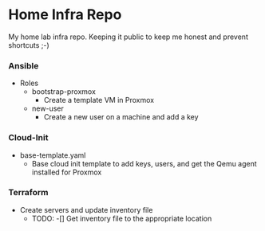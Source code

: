# Home Infra Repo
My home lab infra repo. Keeping it public to keep me honest and prevent shortcuts ;-)

### Ansible
- Roles
    - bootstrap-proxmox
        - Create a template VM in Proxmox
    - new-user
        - Create a new user on a machine and add a key

### Cloud-Init
- base-template.yaml
    - Base cloud init template to add keys, users, and get the Qemu agent installed for Proxmox

### Terraform
- Create servers and update inventory file
    - TODO:
        -[] Get inventory file to the appropriate location
